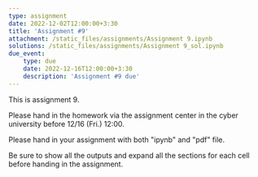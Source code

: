 ```yaml
---
type: assignment
date: 2022-12-02T12:00:00+3:30
title: 'Assignment #9'
attachment: /static_files/assignments/Assignment 9.ipynb
solutions: /static_files/assignments/Assignment 9_sol.ipynb
due_event: 
    type: due
    date: 2022-12-16T12:00:00+3:30
    description: 'Assignment #9 due'
---
```

This is assignment 9.

Please hand in the homework via the assignment center in the cyber university before 12/16 (Fri.) 12:00.

Please hand in your assignment with both "ipynb" and "pdf" file.

Be sure to show all the outputs and expand all the sections for each cell before handing in the assignment.
